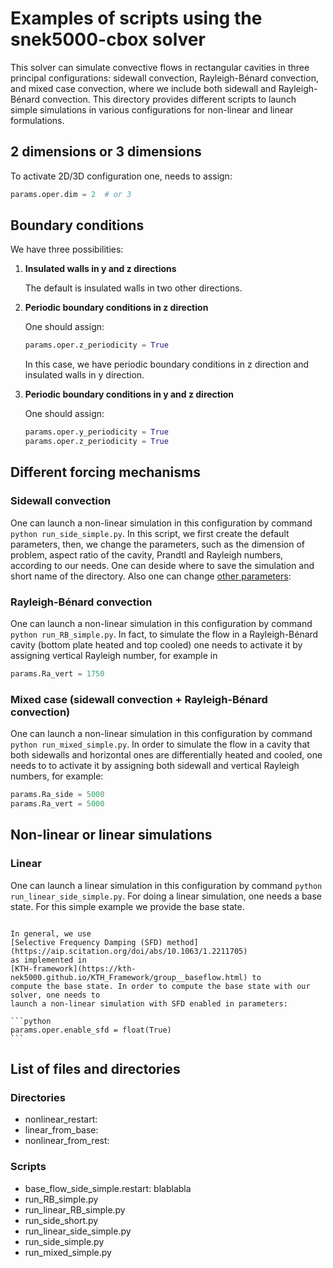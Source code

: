 # Examples of scripts using the snek5000-cbox solver

This solver can simulate convective flows in rectangular cavities in three principal
configurations: sidewall convection, Rayleigh-Bénard convection, and mixed case
convection, where we include both sidewall and Rayleigh-Bénard convection. This
directory provides different scripts to launch simple simulations in various
configurations for non-linear and linear formulations.

## 2 dimensions or 3 dimensions

To activate 2D/3D configuration one, needs to assign:

```python
params.oper.dim = 2  # or 3
```

## Boundary conditions

We have three possibilities:

1. **Insulated walls in y and z directions**

    The default is insulated walls in two other directions.

2. **Periodic boundary conditions in z direction**

    One should assign:

    ```python
    params.oper.z_periodicity = True
    ```

    In this case, we have periodic boundary conditions in z direction and insulated walls in
    y direction.

3. **Periodic boundary conditions in y and z direction**

    One should assign:

    ```python
    params.oper.y_periodicity = True
    params.oper.z_periodicity = True
    ```

## Different forcing mechanisms

### Sidewall convection

One can launch a non-linear simulation in this configuration by command `python run_side_simple.py`.
In this script, we first create the default parameters, then, we change the parameters,
such as the dimension of problem, aspect ratio of the cavity, Prandtl and Rayleigh
numbers, according to our needs. One can deside where to save the simulation and short
name of the directory. Also one can change
[other parameters](https://nek5000.github.io/NekDoc/problem_setup/case_files.html#parameter-file-par):

### Rayleigh-Bénard convection

One can launch a non-linear simulation in this configuration by command `python run_RB_simple.py`.
In fact, to simulate the flow in a Rayleigh-Bénard cavity (bottom plate heated and top
cooled) one needs to activate it by assigning vertical Rayleigh number, for example in

```python
params.Ra_vert = 1750
```

### Mixed case (sidewall convection + Rayleigh-Bénard convection)

One can launch a non-linear simulation in this configuration by command `python run_mixed_simple.py`.
In order to simulate the flow in a cavity that both sidewalls and horizontal ones are
differentially heated and cooled, one needs to to activate it by assigning both sidewall
and vertical Rayleigh numbers, for example:

```python
params.Ra_side = 5000
params.Ra_vert = 5000
```

## Non-linear or linear simulations

### Linear

One can launch a linear simulation in this configuration by command `python run_linear_side_simple.py`.
For doing a linear simulation, one needs a base state. For this simple example we
provide the base state.

````{admonition} Note on computing the base state

In general, we use
[Selective Frequency Damping (SFD) method](https://aip.scitation.org/doi/abs/10.1063/1.2211705)
as implemented in
[KTH-framework](https://kth-nek5000.github.io/KTH_Framework/group__baseflow.html) to
compute the base state. In order to compute the base state with our solver, one needs to
launch a non-linear simulation with SFD enabled in parameters:

```python
params.oper.enable_sfd = float(True)
```

````

## List of files and directories

### Directories

- nonlinear_restart:
- linear_from_base:
- nonlinear_from_rest:

### Scripts

- base_flow_side_simple.restart: blablabla
- run_RB_simple.py
- run_linear_RB_simple.py
- run_side_short.py
- run_linear_side_simple.py
- run_side_simple.py
- run_mixed_simple.py
